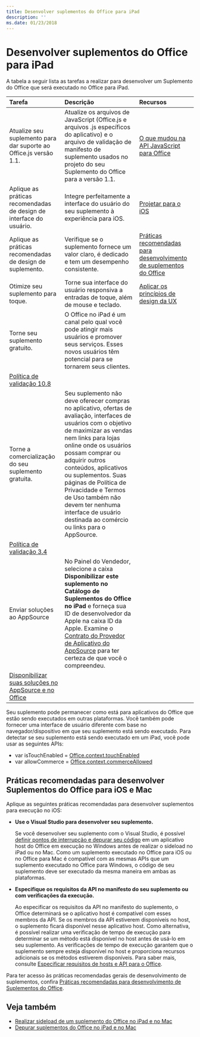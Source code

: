 ```yaml
---
title: Desenvolver suplementos do Office para iPad
description: ''
ms.date: 01/23/2018
---
```



# <a name="develop-office-add-ins-for-the-ipad"></a>Desenvolver suplementos do Office para iPad


A tabela a seguir lista as tarefas a realizar para desenvolver um Suplemento do Office que será executado no Office para iPad.


|**Tarefa**|**Descrição**|**Recursos**|
|:-----|:-----|:-----|
|Atualize seu suplemento para dar suporte ao Office.js versão 1.1.|Atualize os arquivos de JavaScript (Office.js e arquivos .js específicos do aplicativo) e o arquivo de validação de manifesto de suplemento usados no projeto do seu Suplemento do Office para a versão 1.1.|[O que mudou na API JavaScript para Office](https://dev.office.com/reference/add-ins/what's-changed-in-the-javascript-api-for-office)|
|Aplique as práticas recomendadas de design de interface do usuário.|Integre perfeitamente a interface do usuário do seu suplemento à experiência para iOS.|[Projetar para o iOS](https://developer.apple.com/library/ios/documentation/UserExperience/Conceptual/MobileHIG/)|
|Aplique as práticas recomendadas de design de suplemento.|Verifique se o suplemento fornece um valor claro, é dedicado e tem um desempenho consistente.|[Práticas recomendadas para desenvolvimento de suplementos do Office](../concepts/add-in-development-best-practices.md)|
|Otimize seu suplemento para toque.|Torne sua interface do usuário responsiva a entradas de toque, além de mouse e teclado.|[Aplicar os princípios de design da UX](../concepts/add-in-development-best-practices.md#apply-ux-design-principles)|
|Torne seu suplemento gratuito.|O Office no iPad é um canal pelo qual você pode atingir mais usuários e promover seus serviços. Esses novos usuários têm potencial para se tornarem seus clientes.|
  [Política de validação 10.8](https://docs.microsoft.com/pt-br/office/dev/store/validation-policies#10-apps-and-add-ins-utilize-supported-capabilities)|
|Torne a comercialização do seu suplemento gratuita.|Seu suplemento não deve oferecer compras no aplicativo, ofertas de avaliação, interfaces de usuários com o objetivo de maximizar as vendas nem links para lojas online onde os usuários possam comprar ou adquirir outros conteúdos, aplicativos ou suplementos. Suas páginas de Política de Privacidade e Termos de Uso também não devem ter nenhuma interface de usuário destinada ao comércio ou links para o AppSource.|
  [Política de validação 3.4](https://docs.microsoft.com/pt-br/office/dev/store/validation-policies#3-apps-and-add-ins-can-sell-additional-features-or-content-through-purchases-within-the-app-or-add-in)|
|Enviar soluções ao AppSource|No Painel do Vendedor, selecione a caixa **Disponibilizar este suplemento no Catálogo de Suplementos do Office no iPad** e forneça sua ID de desenvolvedor da Apple na caixa ID da Apple. Examine o [Contrato do Provedor de Aplicativo do AppSource](https://sellerdashboard.microsoft.com/Assets/Content/Agreements/en-US/Office_Store_Seller_Agreement_20120927.htm) para ter certeza de que você o compreendeu.|
  [Disponibilizar suas soluções no AppSource e no Office](https://docs.microsoft.com/pt-br/office/dev/store/submit-to-the-office-store)|

Seu suplemento pode permanecer como está para aplicativos do Office que estão sendo executados em outras plataformas. Você também pode fornecer uma interface de usuário diferente com base no navegador/dispositivo em que seu suplemento está sendo executado. Para detectar se seu suplemento está sendo executado em um iPad, você pode usar as seguintes APIs:
- var isTouchEnabled = [Office.context.touchEnabled](https://dev.office.com/reference/add-ins/shared/office.context.touchenabled)
- var allowCommerce = [Office.context.commerceAllowed](https://dev.office.com/reference/add-ins/shared/office.context.commerceallowed)
    

## <a name="best-practices-for-developing-office-add-ins-for-ios-and-mac"></a>Práticas recomendadas para desenvolver Suplementos do Office para iOS e Mac

Aplique as seguintes práticas recomendadas para desenvolver suplementos para execução no iOS:


-  **Use o Visual Studio para desenvolver seu suplemento.**
    
    Se você desenvolver seu suplemento com o Visual Studio, é possível [definir pontos de interrupção e depurar seu código](../develop/create-and-debug-office-add-ins-in-visual-studio.md) em um aplicativo host do Office em execução no Windows antes de realizar o sideload no iPad ou no Mac. Como um suplemento executado no Office para iOS ou no Office para Mac é compatível com as mesmas APIs que um suplemento executado no Office para Windows, o código de seu suplemento deve ser executado da mesma maneira em ambas as plataformas.
    
-  **Especifique os requisitos da API no manifesto do seu suplemento ou com verificações da execução.**
    
    Ao especificar os requisitos da API no manifesto do suplemento, o Office determinará se o aplicativo host é compatível com esses membros da API. Se os membros da API estiverem disponíveis no host, o suplemento ficará disponível nesse aplicativo host. Como alternativa, é possível realizar uma verificação de tempo de execução para determinar se um método está disponível no host antes de usá-lo em seu suplemento. As verificações de tempo de execução garantem que o suplemento sempre esteja disponível no host e proporciona recursos adicionais se os métodos estiverem disponíveis. Para saber mais, consulte [Especificar requisitos de hosts e API para o Office](specify-office-hosts-and-api-requirements.md).
    
Para ter acesso às práticas recomendadas gerais de desenvolvimento de suplementos, confira [Práticas recomendadas para desenvolvimento de Suplementos do Office](../concepts/add-in-development-best-practices.md).


## <a name="see-also"></a>Veja também

- [Realizar sideload de um suplemento do Office no iPad e no Mac](../testing/sideload-an-office-add-in-on-ipad-and-mac.md)  
- [Depurar suplementos do Office no iPad e no Mac](../testing/debug-office-add-ins-on-ipad-and-mac.md)
    
